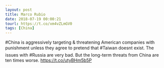 ```yaml
---
layout: post
title: Marco Rubio
date: 2018-07-19 00:00:21
tourl: https://t.co/xm4vZLmGV0
tags: [China]
---
```

#China is aggressively targeting &amp; threatening American companies with punishment unless they agree to pretend that #Taiwan doesnt exist. The issues with #Russia are very bad. But the long-term threats from China are ten times worse. https://t.co/utyBHm5b5P